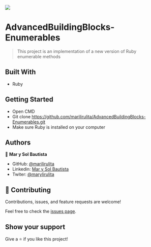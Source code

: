 ![](https://img.shields.io/badge/Microverse-blueviolet)

# AdvancedBuildingBlocks-Enumerables

> This project is an implementation of a new version of Ruby enumerable methods

## Built With

- Ruby

## Getting Started
- Open CMD
- Git clone https://github.com/marilirulita/AdvancedBuildingBlocks-Enumerables.git
- Make sure Ruby is installed on your computer

## Authors

👤 **Mar y Sol Bautista**

- GitHub: [@marilirulita](https://github.com/marilirulita)
- Linkedin: [Mar y Sol Bautista](https://www.linkedin.com/in/mar-y-sol-bautista-alvarez-5a6894151/)
- Twiter: [@marylirulita](https://twitter.com/marylirulita)


## 🤝 Contributing

Contributions, issues, and feature requests are welcome!

Feel free to check the [issues page](https://github.com/marilirulita/AdvancedBuildingBlocks-Enumerables/issues).

## Show your support

Give a ⭐️ if you like this project!
